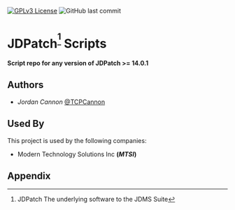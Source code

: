 [![GPLv3 License](https://img.shields.io/badge/License-GPL%20v3-yellow.svg)](https://opensource.org/licenses/)
![GitHub last commit](https://img.shields.io/github/last-commit/TCPCannon/JDPatchScripts?logo=GitHub&logoColor=black)
# JDPatch<sup>[^1]</sup> Scripts

**Script repo for any version of JDPatch >= 14.0.1**



## Authors

- *Jordan Cannon* [@TCPCannon](https://www.github.com/TCPCannon)


## Used By

This project is used by the following companies:

- Modern Technology Solutions Inc **(*MTSI*)**


## Appendix

[^1]:JDPatch
The underlying software to the JDMS Suite



